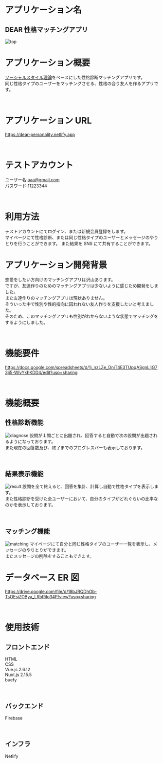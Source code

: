 # アプリケーション名

## DEAR 性格マッチングアプリ

![top](https://user-images.githubusercontent.com/78831555/148167076-e455efbc-444d-4247-80aa-0d0fa224f8f4.png)
<br>

# アプリケーション概要

[ソーシャルスタイル理論](https://mitsucari.com/blog/social_style_theory/)をベースにした性格診断マッチングアプリです。  
同じ性格タイプのユーザーをマッチングさせる、性格の合う友人を作るアプリです。

<br>

# アプリケーション URL

https://dear-personality.netlify.app

<br>

# テストアカウント

ユーザー名:aaa@gmail.com  
パスワード:11223344

<br>

# 利用方法

テストアカウントにてログイン、または新規会員登録をします。  
マイページにて性格診断、または同じ性格タイプのユーザーとメッセージのやりとりを行うことができます。
また結果を SNS にて共有することができます。
<br>

# アプリケーション開発背景

恋愛をしたい方向けのマッチングアプリは沢山あります。  
ですが、友達作りのためのマッチングアプリは少ないように感じため開発をしました。  
また友達作りのマッチングアプリは現状ありません。  
そういった中で性別や性的指向に囚われない友人作りを支援したいと考えました。  
そのため、このマッチングアプリも性別がわからないような状態でマッチングをするようにしました。

<br>

# 機能要件

https://docs.google.com/spreadsheets/d/1j_nzLZe_DniT4E3TUpqASgnLIjG73ji5-WIvYkhKDD4/edit?usp=sharing

<br>

# 機能概要

## 性格診断機能

![diagnose](https://user-images.githubusercontent.com/78831555/148166145-43e8ad0a-5dea-41ca-bc38-6df7ba345dd4.gif)
設問が１問ごとに出題され、回答すると自動で次の設問が出題されるようになっております。  
また現在の回答数及び、終了までのプログレスバーも表示しております。

<br>

## 結果表示機能

![result](https://user-images.githubusercontent.com/78831555/148166455-0641a36b-df73-4b1f-91d2-63475cafd9d6.gif)
設問を全て終えると、回答を集計、計算し自動で性格タイプを表示します。  
また性格診断を受けた全ユーザーにおいて、自分のタイプがどれぐらいの比率なのかを表示しております。

<br>

## マッチング機能

![matching](https://user-images.githubusercontent.com/78831555/148166777-18e3c166-23ee-411a-a667-8ece3f808333.gif)
マイページにて自分と同じ性格タイプのユーザー一覧を表示し、メッセージのやりとりができます。  
またメッセージの削除をすることもできます。

# データベース ER 図

https://drive.google.com/file/d/18bJRQDhOb-TsOEsiZOBya_LRbRiIo34P/view?usp=sharing

<br>

# 使用技術

## フロントエンド

HTML  
CSS  
Vue.js 2.6.12  
Nuxt.js 2.15.5  
buefy

<br>

## バックエンド

Firebase

<br>

## インフラ

Netlify
